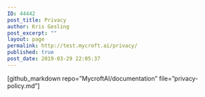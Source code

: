 ```yaml
---
ID: 44442
post_title: Privacy
author: Kris Gesling
post_excerpt: ""
layout: page
permalink: http://test.mycroft.ai/privacy/
published: true
post_date: 2019-03-29 22:05:37
---
```

[github_markdown repo=”MycroftAI/documentation” file=”privacy-policy.md”]